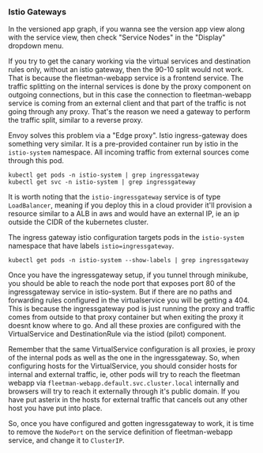 ### Istio Gateways

In the versioned app graph, if you wanna see the version app view along with the service view,
then check "Service Nodes" in the "Display" dropdown menu.

If you try to get the canary working via the virtual services and destination rules only, without an istio gateway,
then the 90-10 split would not work. That is because the fleetman-webapp service is a frontend service.
The traffic splitting on the internal services is done by the proxy component on outgoing connections,
but in this case the connection to fleetman-webapp service is coming from an external client and that part of
the traffic is not going through any proxy. That's the reason we need a gateway to perform the traffic split, similar to a reverse proxy.

Envoy solves this problem via a "Edge proxy". Istio ingress-gateway does something very similar.
It is a pre-provided container run by istio in the `istio-system` namespace.
All incoming traffic from external sources come through this pod.

```
kubectl get pods -n istio-system | grep ingressgateway
kubectl get svc -n istio-system | grep ingressgateway
```

It is worth noting that the `istio-ingressgateway` service is of type `LoadBalancer`, meaning if you deploy this
in a cloud provider it'll provision a resource similar to a ALB in aws and would have an external IP, ie an ip outside the CIDR of the kubernetes cluster.

The ingress gateway istio configuration targets pods in the `istio-system` namespace that have labels `istio=ingressgateway`.
```
kubectl get pods -n istio-system --show-labels | grep ingressgateway
```

Once you have the ingressgateway setup, if you tunnel through minikube, you should be able to reach the node port
that exposes port 80 of the ingressgateway service in istio-system.
But if there are no paths and forwarding rules configured in the virtualservice you will be getting a 404.
This is because the ingressgateway pod is just running the proxy and traffic comes from outside to that proxy container
but when exiting the proxy it doesnt know where to go. And all these proxies are configured with the VirtualService
and DestinationRule via the istiod (pilot) component.

Remember that the same VirtualService configuration is all proxies, ie proxy of the internal pods as well as the one in the ingressgateway.
So, when configuring hosts for the VirtualService, you should consider hosts for internal and external traffic,
ie, other pods will try to reach the fleetman webapp via `fleetman-webapp.default.svc.cluster.local` internally
and browsers will try to reach it externally through it's public domain.
If you have put asterix in the hosts for external traffic that cancels out any other host you have put into place.

So, once you have configured and gotten ingressgateway to work, it is time to remove the `NodePort` on the service definition of fleetman-webapp service,
and change it to `ClusterIP`.
